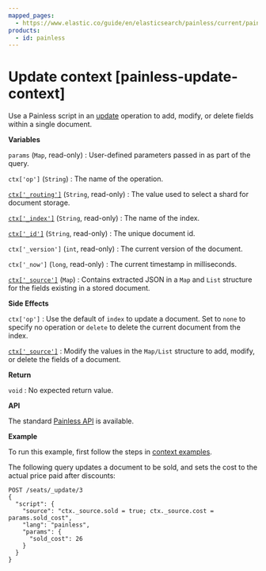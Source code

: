 ```yaml
---
mapped_pages:
  - https://www.elastic.co/guide/en/elasticsearch/painless/current/painless-update-context.html
products:
  - id: painless
---
```


# Update context [painless-update-context]

Use a Painless script in an [update](https://www.elastic.co/docs/api/doc/elasticsearch/operation/operation-update) operation to add, modify, or delete fields within a single document.

**Variables**

`params` (`Map`, read-only)
:   User-defined parameters passed in as part of the query.

`ctx['op']` (`String`)
:   The name of the operation.

[`ctx['_routing']`](/reference/elasticsearch/mapping-reference/mapping-routing-field.md) (`String`, read-only)
:   The value used to select a shard for document storage.

[`ctx['_index']`](/reference/elasticsearch/mapping-reference/mapping-index-field.md) (`String`, read-only)
:   The name of the index.

[`ctx['_id']`](/reference/elasticsearch/mapping-reference/mapping-id-field.md) (`String`, read-only)
:   The unique document id.

`ctx['_version']` (`int`, read-only)
:   The current version of the document.

`ctx['_now']` (`long`, read-only)
:   The current timestamp in milliseconds.

[`ctx['_source']`](/reference/elasticsearch/mapping-reference/mapping-source-field.md) (`Map`)
:   Contains extracted JSON in a `Map` and `List` structure for the fields existing in a stored document.

**Side Effects**

`ctx['op']`
:   Use the default of `index` to update a document. Set to `none` to specify no operation or `delete` to delete the current document from the index.

[`ctx['_source']`](/reference/elasticsearch/mapping-reference/mapping-source-field.md)
:   Modify the values in the `Map/List` structure to add, modify, or delete the fields of a document.

**Return**

`void`
:   No expected return value.

**API**

The standard [Painless API](https://www.elastic.co/guide/en/elasticsearch/painless/current/painless-api-reference-shared.html) is available.

**Example**

To run this example, first follow the steps in [context examples](/reference/scripting-languages/painless/painless-context-examples.md).

The following query updates a document to be sold, and sets the cost to the actual price paid after discounts:

```console
POST /seats/_update/3
{
  "script": {
    "source": "ctx._source.sold = true; ctx._source.cost = params.sold_cost",
    "lang": "painless",
    "params": {
      "sold_cost": 26
    }
  }
}
```

